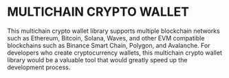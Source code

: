 # MULTICHAIN CRYPTO WALLET

This multichain crypto wallet library supports multiple blockchain networks  such as Ethereum, Bitcoin, Solana, Waves, and other EVM compatible blockchains such as Binance Smart Chain, Polygon, and Avalanche. 
For developers who create cryptocurrency wallets, this multichain crypto wallet library would be a valuable tool that would greatly speed up the development process.